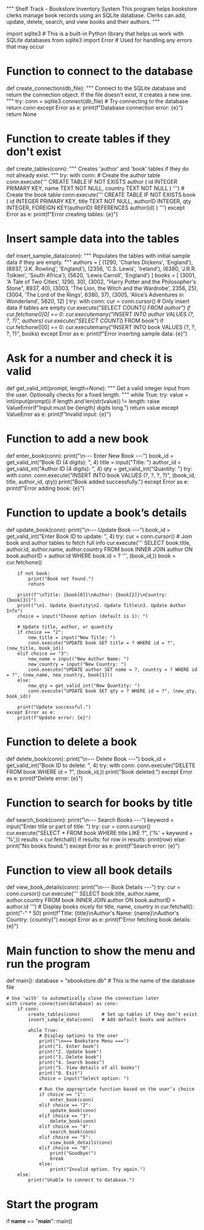 """
Shelf Track - Bookstore Inventory System
This program helps bookstore clerks manage book records using an SQLite database.
Clerks can add, update, delete, search, and view books and their authors.
"""

import sqlite3  # This is a built-in Python library that helps us work with SQLite databases
from sqlite3 import Error  # Used for handling any errors that may occur

#  Function to connect to the database 
def create_connection(db_file):
    """
    Connect to the SQLite database and return the connection object.
    If the file doesn't exist, it creates a new one.
    """
    try:
        conn = sqlite3.connect(db_file)  # Try connecting to the database
        return conn
    except Error as e:
        print(f"Database connection error: {e}")
    return None

# Function to create tables if they don't exist 
def create_tables(conn):
    """
    Creates 'author' and 'book' tables if they do not already exist.
    """
    try:
        with conn:
            # Create the author table
            conn.execute('''
                CREATE TABLE IF NOT EXISTS author (
                    id INTEGER PRIMARY KEY,
                    name TEXT NOT NULL,
                    country TEXT NOT NULL
                )
            ''')
            # Create the book table
            conn.execute('''
                CREATE TABLE IF NOT EXISTS book (
                    id INTEGER PRIMARY KEY,
                    title TEXT NOT NULL,
                    authorID INTEGER,
                    qty INTEGER,
                    FOREIGN KEY(authorID) REFERENCES author(id)
                )
            ''')
    except Error as e:
        print(f"Error creating tables: {e}")

# Insert sample data into the tables 
def insert_sample_data(conn):
    """
    Populates the tables with initial sample data if they are empty.
    """
    authors = [
        (1290, 'Charles Dickens', 'England'),
        (8937, 'J.K. Rowling', 'England'),
        (2356, 'C.S. Lewis', 'Ireland'),
        (6380, 'J.R.R. Tolkien', 'South Africa'),
        (5620, 'Lewis Carroll', 'England')
    ]
    books = [
        (3001, 'A Tale of Two Cities', 1290, 30),
        (3002, "Harry Potter and the Philosopher's Stone", 8937, 40),
        (3003, 'The Lion, the Witch and the Wardrobe', 2356, 25),
        (3004, 'The Lord of the Rings', 6380, 37),
        (3005, 'Alice’s Adventures in Wonderland', 5620, 12)
    ]
    try:
        with conn:
            cur = conn.cursor()
            # Only insert data if tables are empty
            cur.execute("SELECT COUNT(*) FROM author")
            if cur.fetchone()[0] == 0:
                cur.executemany("INSERT INTO author VALUES (?, ?, ?)", authors)
            cur.execute("SELECT COUNT(*) FROM book")
            if cur.fetchone()[0] == 0:
                cur.executemany("INSERT INTO book VALUES (?, ?, ?, ?)", books)
    except Error as e:
        print(f"Error inserting sample data: {e}")

# Ask for a number and check it is valid 
def get_valid_int(prompt, length=None):
    """
    Get a valid integer input from the user. Optionally checks for a fixed length.
    """
    while True:
        try:
            value = int(input(prompt))
            if length and len(str(value)) != length:
                raise ValueError(f"Input must be {length} digits long.")
            return value
        except ValueError as e:
            print(f"Invalid input: {e}")

# Function to add a new book 
def enter_book(conn):
    print("\n--- Enter New Book ---")
    book_id = get_valid_int("Book ID (4 digits): ", 4)
    title = input("Title: ")
    author_id = get_valid_int("Author ID (4 digits): ", 4)
    qty = get_valid_int("Quantity: ")
    try:
        with conn:
            conn.execute("INSERT INTO book VALUES (?, ?, ?, ?)", (book_id, title, author_id, qty))
            print("Book added successfully.")
    except Error as e:
        print(f"Error adding book: {e}")

# Function to update a book’s details 
def update_book(conn):
    print("\n--- Update Book ---")
    book_id = get_valid_int("Enter Book ID to update: ", 4)
    try:
        cur = conn.cursor()
        # Join book and author tables to fetch full info
        cur.execute('''
            SELECT book.title, author.id, author.name, author.country
            FROM book
            INNER JOIN author ON book.authorID = author.id
            WHERE book.id = ?
        ''', (book_id,))
        book = cur.fetchone()

        if not book:
            print("Book not found.")
            return

        print(f"\nTitle: {book[0]}\nAuthor: {book[2]}\nCountry: {book[3]}")
        print("\n1. Update Quantity\n2. Update Title\n3. Update Author Info")
        choice = input("Choose option (default is 1): ")

        # Update title, author, or quantity
        if choice == "2":
            new_title = input("New Title: ")
            conn.execute("UPDATE book SET title = ? WHERE id = ?", (new_title, book_id))
        elif choice == "3":
            new_name = input("New Author Name: ")
            new_country = input("New Country: ")
            conn.execute("UPDATE author SET name = ?, country = ? WHERE id = ?", (new_name, new_country, book[1]))
        else:
            new_qty = get_valid_int("New Quantity: ")
            conn.execute("UPDATE book SET qty = ? WHERE id = ?", (new_qty, book_id))

        print("Update successful.")
    except Error as e:
        print(f"Update error: {e}")

# Function to delete a book 
def delete_book(conn):
    print("\n--- Delete Book ---")
    book_id = get_valid_int("Book ID to delete: ", 4)
    try:
        with conn:
            conn.execute("DELETE FROM book WHERE id = ?", (book_id,))
            print("Book deleted.")
    except Error as e:
        print(f"Delete error: {e}")

# Function to search for books by title
def search_book(conn):
    print("\n--- Search Books ---")
    keyword = input("Enter title or part of title: ")
    try:
        cur = conn.cursor()
        cur.execute("SELECT * FROM book WHERE title LIKE ?", ('%' + keyword + '%',))
        results = cur.fetchall()
        if results:
            for row in results:
                print(row)
        else:
            print("No books found.")
    except Error as e:
        print(f"Search error: {e}")

# Function to view all book details 
def view_book_details(conn):
    print("\n--- Book Details ---")
    try:
        cur = conn.cursor()
        cur.execute('''
            SELECT book.title, author.name, author.country
            FROM book
            INNER JOIN author ON book.authorID = author.id
        ''')
        # Display books nicely
        for title, name, country in cur.fetchall():
            print("-" * 50)
            print(f"Title: {title}\nAuthor's Name: {name}\nAuthor's Country: {country}")
    except Error as e:
        print(f"Error fetching book details: {e}")

# Main function to show the menu and run the program 
def main():
    database = "ebookstore.db"  # This is the name of the database file

    # Use 'with' to automatically close the connection later
    with create_connection(database) as conn:
        if conn:
            create_tables(conn)        # Set up tables if they don’t exist
            insert_sample_data(conn)   # Add default books and authors

            while True:
                # Display options to the user
                print("\n=== Bookstore Menu ===")
                print("1. Enter book")
                print("2. Update book")
                print("3. Delete book")
                print("4. Search books")
                print("5. View details of all books")
                print("0. Exit")
                choice = input("Select option: ")

                # Run the appropriate function based on the user’s choice
                if choice == "1":
                    enter_book(conn)
                elif choice == "2":
                    update_book(conn)
                elif choice == "3":
                    delete_book(conn)
                elif choice == "4":
                    search_book(conn)
                elif choice == "5":
                    view_book_details(conn)
                elif choice == "0":
                    print("Goodbye!")
                    break
                else:
                    print("Invalid option. Try again.")
        else:
            print("Unable to connect to database.")

#  Start the program 
if __name__ == "__main__":
    main()
